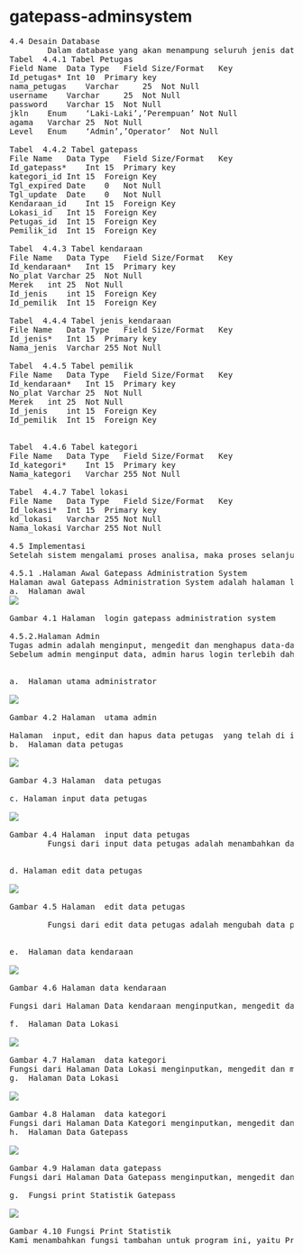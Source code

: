 # gatepass-adminsystem
<pre>
4.4 Desain Database
		Dalam database yang akan menampung seluruh jenis data, maka harus ada pola struktur database yang baik agar tidak terjadi redudansi dan inkonsistensi data. Dalam Membangun Aplikasi Website secara Onlineyang akan dirancang, database dibuat dengan menggunakan aplikasi MySQL yang terdiri dari beberapa table di antaranya sebagai berikut:
Tabel  4.4.1 Tabel Petugas
Field Name	Data Type	Field Size/Format	Key
Id_petugas*	Int	10	Primary key
nama_petugas	Varchar		25	Not Null
username	Varchar		25	Not Null
password	Varchar	15	Not Null
jkln	Enum	‘Laki-Laki’,’Perempuan’	Not Null
agama	Varchar	25	Not Null
Level	Enum	‘Admin’,’Operator’	Not Null

Tabel  4.4.2 Tabel gatepass
File Name	Data Type	Field Size/Format	Key
Id_gatepass*	Int	15	Primary key
kategori_id	Int	15	Foreign Key
Tgl_expired	Date	0	Not Null
Tgl_update	Date	0	Not Null
Kendaraan_id	Int	15	Foreign Key
Lokasi_id	Int	15	Foreign Key
Petugas_id	Int	15	Foreign Key
Pemilik_id	Int	15	Foreign Key

Tabel  4.4.3 Tabel kendaraan
File Name	Data Type	Field Size/Format	Key
Id_kendaraan*	Int	15	Primary key
No_plat	Varchar	25	Not Null
Merek	int	25	Not Null
Id_jenis	int	15	Foreign Key
Id_pemilik	Int	15	Foreign Key

Tabel  4.4.4 Tabel jenis_kendaraan
File Name	Data Type	Field Size/Format	Key
Id_jenis*	Int	15	Primary key
Nama_jenis	Varchar	255	Not Null

Tabel  4.4.5 Tabel pemilik
File Name	Data Type	Field Size/Format	Key
Id_kendaraan*	Int	15	Primary key
No_plat	Varchar	25	Not Null
Merek	int	25	Not Null
Id_jenis	int	15	Foreign Key
Id_pemilik	Int	15	Foreign Key


Tabel  4.4.6 Tabel kategori
File Name	Data Type	Field Size/Format	Key
Id_kategori*	Int	15	Primary key
Nama_kategori	Varchar	255	Not Null

Tabel  4.4.7 Tabel lokasi
File Name	Data Type	Field Size/Format	Key
Id_lokasi*	Int	15	Primary key
kd_lokasi	Varchar	255	Not Null
Nama_lokasi	Varchar	255	Not Null

4.5 Implementasi
Setelah sistem mengalami proses analisa, maka proses selanjutnya adalah implementasi hasil analisa tersebut ke dalam suatu perangkat lunak yang akan dioperasikan secara langsung oleh user dalam mengurangi kelemahan sistem yang lama (manual). 

4.5.1 .Halaman Awal Gatepass Administration System
Halaman awal Gatepass Administration System adalah halaman login untuk admin ataupun operator untuk menginputkan data, sabagaimana tampilannya sebagai berikut:
a.	Halaman awal
<img src="http://smkdarullughahwalkaromah.sch.id/img/1.halaman%20login.PNG">
 
Gambar 4.1 Halaman  login gatepass administration system

4.5.2.Halaman Admin
Tugas admin adalah menginput, mengedit dan menghapus data-data seperti  Data beritaData galeri , Data informasi dan upload data.
Sebelum admin menginput data, admin harus login terlebih dahulu. Jika sukses maka admin bisa mengakses data. Berikut halaman login admin.


a.	Halaman utama administrator

<img src="http://smkdarullughahwalkaromah.sch.id/img/2.halaman%20home.PNG">

Gambar 4.2 Halaman  utama admin

Halaman  input, edit dan hapus data petugas  yang telah di inputkan  oleh admin. Petugas meliputi dua level yaitu admin dan operator. Berikut tampilah data kelas.
b.	Halaman data petugas

<img src="http://smkdarullughahwalkaromah.sch.id/img/3.halaman%20data&20petugas.PNG">

Gambar 4.3 Halaman  data petugas

c. Halaman input data petugas

<img src="http://smkdarullughahwalkaromah.sch.id/img/3.halaman%20input%20data&20petugas.PNG">

Gambar 4.4 Halaman  input data petugas
		Fungsi dari input data petugas adalah menambahkan data petugas 	untuk diinput kan.


d. Halaman edit data petugas

<img src="http://smkdarullughahwalkaromah.sch.id/img/4.halaman%20edit%20data&20petugas.PNG">

Gambar 4.5 Halaman  edit data petugas

		Fungsi dari edit data petugas adalah mengubah data petugas 	yang telah diinputkan karena kemungkinan memiliki kesalahan saat input.


e.	Halaman data kendaraan

<img src="http://smkdarullughahwalkaromah.sch.id/img/5.halaman%20data%20kendaraan.PNG">

Gambar 4.6 Halaman data kendaraan

Fungsi dari Halaman Data kendaraan menginputkan, mengedit dan menghapus data kendaraan yang ada pada aplikasi. Perbedaannya dari Data Petugas adalah Data Kendaraan memiliki beberapa foreign key yang berasal dari data tetap atau tidak bisa diubah. Yaitu tabel jenis_kendaraan dan pemilik karena jenis kendaraan adalah menentukan jenis kendaraan apakah kendaraan tersebut agar lebih mudah kita mencacahnya. Dan juga tabel pemilik menentukan dimiliki oleh PT/ perusahaan manakah kendaraan tersebut, jadi kita membedakan beberapa data agar lebih mudah untuk dimanupalasi.

f.	Halaman Data Lokasi

<img src="http://smkdarullughahwalkaromah.sch.id/img/6.halaman%20data%20lokasi.PNG">

Gambar 4.7 Halaman  data kategori
Fungsi dari Halaman Data Lokasi menginputkan, mengedit dan menghapus data kendaraan yang ada pada aplikasi.
g.	Halaman Data Lokasi
	
<img src="http://smkdarullughahwalkaromah.sch.id/img/7.halaman%20data%20kategori.PNG">

Gambar 4.8 Halaman  data kategori
Fungsi dari Halaman Data Kategori menginputkan, mengedit dan menghapus data kendaraan yang ada pada aplikasi.
h.	Halaman Data Gatepass
	
<img src="http://smkdarullughahwalkaromah.sch.id/img/8.halaman%20data%20gatepass.PNG">

Gambar 4.9 Halaman data gatepass
Fungsi dari Halaman Data Gatepass menginputkan, mengedit dan menghapus data kendaraan yang ada pada aplikasi. Ini adalah tabel utama pada aplikasi ini, karena semua data yang dari awal kita implementasikan akan berbuhungan ke tabel ini. Pertama dari Tabel Petugas, apa fungsinya? Fungsinya adalah mengetahui bahwa ID petugas sekian telah menginputkan data gatepass pada tanggal sekian, dan tanggal updatenya pada tanggal sekian. Kedua tabel Kategori, untuk mengetahui apakah data gatepass ini milik PT.POMI atau PT/perusahaan lainnya atau disebut dengan Kontraktor. Ketiga adalah tabel lokasi, untuk mengetahui lokasi yang akan dikunjungi pengguna gatepass maka dibutuhkan tabel lokasi, agar admin ataupun operator dapat menentukan lokasi yang telah direquest oleh orang perusahaan untuk mengunjungi lokasi tersebut. Keempat adalah kendaraan, untuk mengetahui detail kendaraan yang memiliki data gatepass dengan ID tersebut agar mempermudahnya kita bisa mengisi data tersebut di bagia DATA KENDARAAN, dan disini lah akan tercipta data gatepass secara detailnya memiliki beberapa foreign key agar mempermudah untuk detail data yang kita inputkan untuk aplikasi ini.

g.	Fungsi print Statistik Gatepass

<img src="http://smkdarullughahwalkaromah.sch.id/img/9.Statistik.PNG">

Gambar 4.10 Fungsi Print Statistik
Kami menambahkan fungsi tambahan untuk program ini, yaitu Print Statistik Gatepass. Untuk statistic kami menggunakan ChartJS agar mempermudah melihat statistic gatepass yang ada pada database setiap bulannya.

</pre
